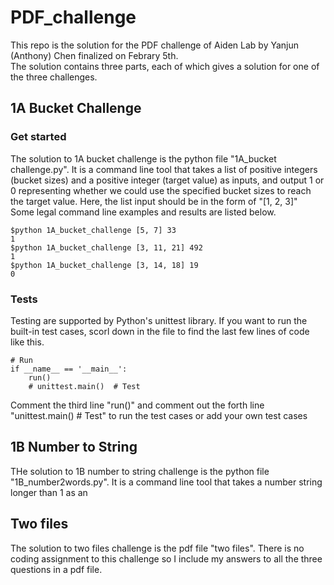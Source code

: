 # PDF_challenge
This repo is the solution for the PDF challenge of Aiden Lab by Yanjun (Anthony) Chen finalized on Febrary 5th. <br />
The solution contains three parts, each of which gives a solution for one of the three challenges.<br />

## 1A Bucket Challenge
### Get started
The solution to 1A bucket challenge is the python file "1A_bucket challenge.py". It is a command line tool that takes a list of positive integers (bucket sizes) and a positive integer (target value) as inputs, and output 1 or 0 representing whether we could use the specified bucket sizes to reach the target value. Here, the list input should be in the form of "[1, 2, 3]"<br />
Some legal command line examples and results are listed below.

```
$python 1A_bucket_challenge [5, 7] 33
1
$python 1A_bucket_challenge [3, 11, 21] 492
1
$python 1A_bucket_challenge [3, 14, 18] 19
0
```

### Tests
Testing are supported by Python's unittest library. If you want to run the built-in test cases, scorl down in the file to find the last few lines of code like this.

```
# Run
if __name__ == '__main__':
    run()
    # unittest.main()  # Test
```
Comment the third line "run()" and comment out the forth line "unittest.main()  # Test" to run the test cases or add your own test cases

## 1B Number to String
THe solution to 1B number to string challenge is the python file "1B_number2words.py". It is a command line tool that takes a number string longer than 1 as an 

## Two files
The solution to two files challenge is the pdf file "two files". There is no coding assignment to this challenge so I include my answers to all the three questions in a pdf file.
